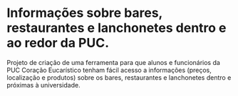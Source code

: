 
# Informações sobre bares, restaurantes e lanchonetes dentro e ao redor da PUC.
Projeto de criação de uma ferramenta para que alunos e funcionários da PUC Coração Eucarístico tenham fácil acesso a informações (preços, localização e produtos) sobre os bares, restaurantes e lanchonetes dentro e próximas à universidade.
